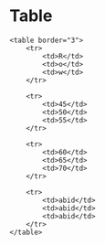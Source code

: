 <!DOCTYPE html>
<html lang="en">

<head>
    <meta charset="UTF-8">
    <meta name="viewport" content="width=device-width, initial-scale=1.0">
    <title>Document</title>
</head>

<body>
    <h1> Table</h1>

    <table border="3">
        <tr>
            <td>R</td>
            <td>o</td>
            <td>w</td>
        </tr>

        <tr>
            <td>45</td>
            <td>50</td>
            <td>55</td>
        </tr>

        <tr>
            <td>60</td>
            <td>65</td>
            <td>70</td>
        </tr>

        <tr>
            <td>abid</td>
            <td>abid</td>
            <td>abid</td>
        </tr>
    </table>
</body>

</html>
